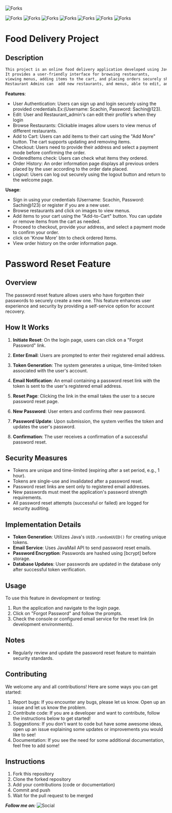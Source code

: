 #
![Forks](https://img.shields.io/badge/STACK%20-%238F17FF?style=flat)
 
 ![Forks](https://img.shields.io/badge/java-orange?style=flat)
 ![Forks](https://img.shields.io/badge/Servlets-red?style=flat)
 ![Forks](https://img.shields.io/badge/JDBC-blue?style=flat)
 ![Forks](https://img.shields.io/badge/MYSQL-Blue?style=flat)
 ![Forks](https://img.shields.io/badge/HTML-green?style=flat)
 ![Forks](https://img.shields.io/badge/CSS%20-8A254E?style=flat)
 ![Forks](https://img.shields.io/badge/JS%20-yellow?style=flat)

#  Food Delivery Project

## Description

```bash
This project is an online food delivery application developed using Java, JDBC, JSP, Servlet, MySQL Database, HTML, CSS, and JS. 
It provides a user-friendly interface for browsing restaurants,
viewing menus, adding items to the cart, and placing orders securely showing order history to the user.
Restaurant Admins can  add new restaurants, and menus, able to edit, and delete their restaurants, and menus.
```

**Features**:
*  User Authentication: Users can sign up and login securely using the provided credentials.Ex:(Username: Scachin, Password: Sachin@123).
*  Edit: User and Restaurant_admin's  can edit their profile's when they login
*  Browse Restaurants: Clickable images allow users to view menus of different restaurants.
*  Add to Cart: Users can add items to their cart using the "Add More" button. The cart supports updating and removing items.
*  Checkout: Users need to provide their address and select a payment mode before confirming the order.
*  OrderedItems check: Users can check what items they ordered.
*  Order History: An order information page displays all previous orders placed by the user according to the order date placed.
*  Logout: Users can log out securely using the logout button and return to the welcome page.

**Usage**:
*  Sign in using your credentials (Username: Scachin, Password: Sachin@123) or register if you are a new user.
*  Browse restaurants and click on images to view menus.
*  Add items to your cart using the "Add-to-Cart" button. You can update or remove items from the cart as needed.
*  Proceed to checkout, provide your address, and select a payment mode to confirm your order.
*  click on 'Know More' btn to check ordered Items.
*  View order history on the order information page.

# Password Reset Feature

## Overview
The password reset feature allows users who have forgotten their passwords to securely create a new one. 
This feature enhances user experience and security by providing a self-service option for account recovery.

## How It Works

1. **Initiate Reset**: On the login page, users can click on a "Forgot Password" link.

2. **Enter Email**: Users are prompted to enter their registered email address.

3. **Token Generation**: The system generates a unique, time-limited token associated with the user's account.

4. **Email Notification**: An email containing a password reset link with the token is sent to the user's registered email address.

5. **Reset Page**: Clicking the link in the email takes the user to a secure password reset page.

6. **New Password**: User enters and confirms their new password.

7. **Password Update**: Upon submission, the system verifies the token and updates the user's password.

8. **Confirmation**: The user receives a confirmation of a successful password reset.

## Security Measures

- Tokens are unique and time-limited (expiring after a set period, e.g., 1 hour).
- Tokens are single-use and invalidated after a password reset.
- Password reset links are sent only to registered email addresses.
- New passwords must meet the application's password strength requirements.
- All password reset attempts (successful or failed) are logged for security auditing.

## Implementation Details

- **Token Generation**: Utilizes Java's `UUID.randomUUID()` for creating unique tokens.
- **Email Service**: Uses JavaMail API to send password reset emails.
- **Password Encryption**: Passwords are hashed using [bcrypt] before storage.
- **Database Updates**: User passwords are updated in the database only after successful token verification.


## Usage

To use this feature in development or testing:

1. Run the application and navigate to the login page.
2. Click on "Forgot Password" and follow the prompts.
3. Check the console or configured email service for the reset link (in development environments).

## Notes

- Regularly review and update the password reset feature to maintain security standards.

## Contributing
We welcome any and all contributions! Here are some ways you can get started:
1. Report bugs: If you encounter any bugs, please let us know. Open up an issue and let us know the problem.
2. Contribute code: If you are a developer and want to contribute, follow the instructions below to get started!
3. Suggestions: If you don't want to code but have some awesome ideas, open up an issue explaining some updates or improvements you would like to see!
4. Documentation: If you see the need for some additional documentation, feel free to add some!


## Instructions
1. Fork this repository
2. Clone the forked repository
3. Add your contributions (code or documentation)
4. Commit and push
5. Wait for the pull request to be merged

***Follow me on:***
 ![Social](https://img.shields.io/twitter/follow/SanjeevSanju00)
